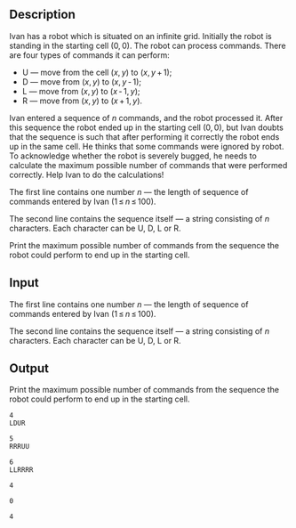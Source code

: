 ## Description

<div><p>Ivan has a robot which is situated on an infinite grid. Initially the robot is standing in the starting cell <span class="tex-span">(0, 0)</span>. The robot can process commands. There are four types of commands it can perform:</p><ul> <li> <span class="tex-font-style-tt">U</span> — move from the cell <span class="tex-span">(<i>x</i>, <i>y</i>)</span> to <span class="tex-span">(<i>x</i>, <i>y</i> + 1)</span>; </li><li> <span class="tex-font-style-tt">D</span> — move from <span class="tex-span">(<i>x</i>, <i>y</i>)</span> to <span class="tex-span">(<i>x</i>, <i>y</i> - 1)</span>; </li><li> <span class="tex-font-style-tt">L</span> — move from <span class="tex-span">(<i>x</i>, <i>y</i>)</span> to <span class="tex-span">(<i>x</i> - 1, <i>y</i>)</span>; </li><li> <span class="tex-font-style-tt">R</span> — move from <span class="tex-span">(<i>x</i>, <i>y</i>)</span> to <span class="tex-span">(<i>x</i> + 1, <i>y</i>)</span>. </li></ul><p>Ivan entered a sequence of <span class="tex-span"><i>n</i></span> commands, and the robot processed it. After this sequence the robot ended up in the starting cell <span class="tex-span">(0, 0)</span>, but Ivan doubts that the sequence is such that after performing it correctly the robot ends up in the same cell. He thinks that some commands were ignored by robot. To acknowledge whether the robot is severely bugged, he needs to calculate the maximum possible number of commands that were performed correctly. Help Ivan to do the calculations!</p></div><div class="input-specification"><p>The first line contains one number <span class="tex-span"><i>n</i></span> — the length of sequence of commands entered by Ivan (<span class="tex-span">1 ≤ <i>n</i> ≤ 100</span>).</p><p>The second line contains the sequence itself — a string consisting of <span class="tex-span"><i>n</i></span> characters. Each character can be <span class="tex-font-style-tt">U</span>, <span class="tex-font-style-tt">D</span>, <span class="tex-font-style-tt">L</span> or <span class="tex-font-style-tt">R</span>.</p></div><div class="output-specification"><p>Print the maximum possible number of commands from the sequence the robot could perform to end up in the starting cell.</p></div>

## Input

<p>The first line contains one number <span class="tex-span"><i>n</i></span> — the length of sequence of commands entered by Ivan (<span class="tex-span">1 ≤ <i>n</i> ≤ 100</span>).</p><p>The second line contains the sequence itself — a string consisting of <span class="tex-span"><i>n</i></span> characters. Each character can be <span class="tex-font-style-tt">U</span>, <span class="tex-font-style-tt">D</span>, <span class="tex-font-style-tt">L</span> or <span class="tex-font-style-tt">R</span>.</p>

## Output

<p>Print the maximum possible number of commands from the sequence the robot could perform to end up in the starting cell.</p>





```input1
4
LDUR

```




```input2
5
RRRUU

```




```input3
6
LLRRRR

```




```output1
4

```




```output2
0

```




```output3
4

```



